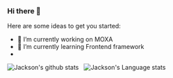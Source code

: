 ### Hi there 👋

Here are some ideas to get you started:

- 🔭 I’m currently working on MOXA
- 🌱 I’m currently learning Frontend framework
- 
![Jackson's github stats](https://github-readme-stats.vercel.app/api?username=JacksonTsai&show_icons=true&hide_border=true)&nbsp;&nbsp;
![Jackson's Language stats](https://github-readme-stats-eight-theta.vercel.app/api/top-langs/?username=JacksonTsai&layout=compact&langs_count=8&hide_border=true)
<br />
